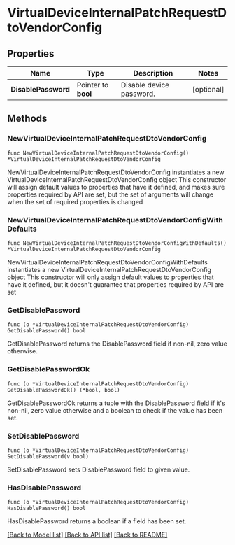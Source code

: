 # VirtualDeviceInternalPatchRequestDtoVendorConfig

## Properties

Name | Type | Description | Notes
------------ | ------------- | ------------- | -------------
**DisablePassword** | Pointer to **bool** | Disable device password. | [optional] 

## Methods

### NewVirtualDeviceInternalPatchRequestDtoVendorConfig

`func NewVirtualDeviceInternalPatchRequestDtoVendorConfig() *VirtualDeviceInternalPatchRequestDtoVendorConfig`

NewVirtualDeviceInternalPatchRequestDtoVendorConfig instantiates a new VirtualDeviceInternalPatchRequestDtoVendorConfig object
This constructor will assign default values to properties that have it defined,
and makes sure properties required by API are set, but the set of arguments
will change when the set of required properties is changed

### NewVirtualDeviceInternalPatchRequestDtoVendorConfigWithDefaults

`func NewVirtualDeviceInternalPatchRequestDtoVendorConfigWithDefaults() *VirtualDeviceInternalPatchRequestDtoVendorConfig`

NewVirtualDeviceInternalPatchRequestDtoVendorConfigWithDefaults instantiates a new VirtualDeviceInternalPatchRequestDtoVendorConfig object
This constructor will only assign default values to properties that have it defined,
but it doesn't guarantee that properties required by API are set

### GetDisablePassword

`func (o *VirtualDeviceInternalPatchRequestDtoVendorConfig) GetDisablePassword() bool`

GetDisablePassword returns the DisablePassword field if non-nil, zero value otherwise.

### GetDisablePasswordOk

`func (o *VirtualDeviceInternalPatchRequestDtoVendorConfig) GetDisablePasswordOk() (*bool, bool)`

GetDisablePasswordOk returns a tuple with the DisablePassword field if it's non-nil, zero value otherwise
and a boolean to check if the value has been set.

### SetDisablePassword

`func (o *VirtualDeviceInternalPatchRequestDtoVendorConfig) SetDisablePassword(v bool)`

SetDisablePassword sets DisablePassword field to given value.

### HasDisablePassword

`func (o *VirtualDeviceInternalPatchRequestDtoVendorConfig) HasDisablePassword() bool`

HasDisablePassword returns a boolean if a field has been set.


[[Back to Model list]](../README.md#documentation-for-models) [[Back to API list]](../README.md#documentation-for-api-endpoints) [[Back to README]](../README.md)


